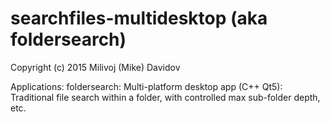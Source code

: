 # searchfiles-multidesktop (aka foldersearch)

Copyright (c) 2015 Milivoj (Mike) Davidov

Applications:
    foldersearch: Multi-platform desktop app (C++ Qt5):
             Traditional file search within a folder, with controlled max sub-folder depth, etc.
